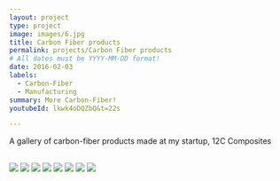 ```yaml
---
layout: project
type: project
image: images/6.jpg
title: Carbon Fiber products
permalink: projects/Carbon Fiber products
# All dates must be YYYY-MM-DD format!
date: 2016-02-03
labels:
  - Carbon-Fiber
  - Manufacturing
summary: More Carbon-Fiber! 
youtubeId: lkwk4oDQZbQ&t=22s

---
```

A gallery of carbon-fiber products made at my startup, 12C Composites
<br>
<br>
<div class="ui medium images">
<img class="ui medium right rounded image" src="../images/1.jpg">
<img class="ui medium right rounded image" src="../images/2.jpg">
<img class="ui medium right rounded image" src="../images/3.jpg">
<img class="ui medium right rounded image" src="../images/6.jpg">
<img class="ui medium right rounded image" src="../images/7.jpg">
<img class="ui medium right rounded image" src="../images/9.jpg">
<img class="ui medium right rounded image" src="../images/14.jpg">
<img class="ui medium right rounded image" src="../images/IMG_20160810_203749.jpg">
</div>




